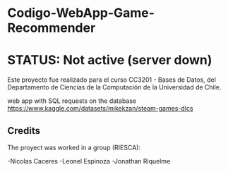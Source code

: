 # Codigo-WebApp-Game-Recommender
# STATUS: Not active (server down)

Este proyecto fue realizado para el curso CC3201 - Bases de Datos, del Departamento de Ciencias de la Computación de la Universidad de Chile.

web app with SQL requests on the database https://www.kaggle.com/datasets/mikekzan/steam-games-dlcs

## Credits

The proyect was worked in a group (RIESCA):

-Nicolas Caceres
-Leonel Espinoza
-Jonathan Riquelme
